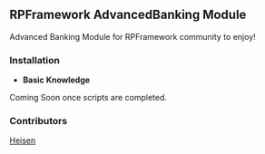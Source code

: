 ## RPFramework AdvancedBanking Module
Advanced Banking Module for RPFramework community to enjoy!


### Installation 


- **Basic Knowledge**

Coming Soon once scripts are completed.



### Contributors
[Heisen](https://github.com/A3Heisen)
